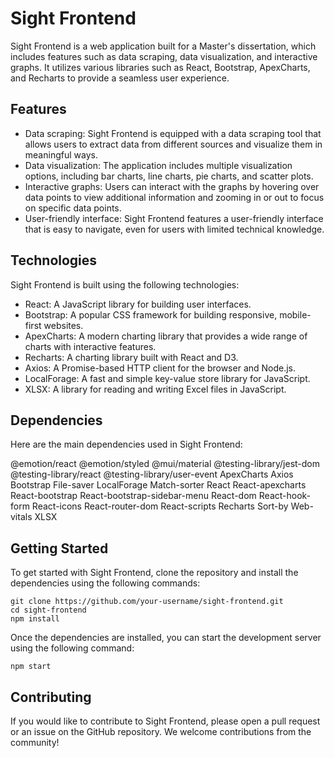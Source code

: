 # Sight Frontend
Sight Frontend is a web application built for a Master's dissertation, which includes features such as data scraping, data visualization, and interactive graphs. It utilizes various libraries such as React, Bootstrap, ApexCharts, and Recharts to provide a seamless user experience.

## Features
- Data scraping: Sight Frontend is equipped with a data scraping tool that allows users to extract data from different sources and visualize them in meaningful ways.
- Data visualization: The application includes multiple visualization options, including bar charts, line charts, pie charts, and scatter plots.
- Interactive graphs: Users can interact with the graphs by hovering over data points to view additional information and zooming in or out to focus on specific data points.
- User-friendly interface: Sight Frontend features a user-friendly interface that is easy to navigate, even for users with limited technical knowledge.

## Technologies
Sight Frontend is built using the following technologies:

- React: A JavaScript library for building user interfaces.
- Bootstrap: A popular CSS framework for building responsive, mobile-first websites.
- ApexCharts: A modern charting library that provides a wide range of charts with interactive features.
- Recharts: A charting library built with React and D3.
- Axios: A Promise-based HTTP client for the browser and Node.js.
- LocalForage: A fast and simple key-value store library for JavaScript.
- XLSX: A library for reading and writing Excel files in JavaScript.

## Dependencies
Here are the main dependencies used in Sight Frontend:

@emotion/react
@emotion/styled
@mui/material
@testing-library/jest-dom
@testing-library/react
@testing-library/user-event
ApexCharts
Axios
Bootstrap
File-saver
LocalForage
Match-sorter
React
React-apexcharts
React-bootstrap
React-bootstrap-sidebar-menu
React-dom
React-hook-form
React-icons
React-router-dom
React-scripts
Recharts
Sort-by
Web-vitals
XLSX

## Getting Started
To get started with Sight Frontend, clone the repository and install the dependencies using the following commands:

```
git clone https://github.com/your-username/sight-frontend.git
cd sight-frontend
npm install
```

Once the dependencies are installed, you can start the development server using the following command:
```
npm start
```

## Contributing
If you would like to contribute to Sight Frontend, please open a pull request or an issue on the GitHub repository. We welcome contributions from the community!
